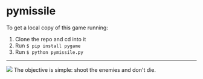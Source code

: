 # pymissile

To get a local copy of this game running:

1. Clone the repo and cd into it
2. Run `$ pip install pygame`
3. Run `$ python pymissile.py`
---
![](http://www.mayank.co/images/pymissile0.jpg)
The objective is simple: shoot the enemies and don't die.

